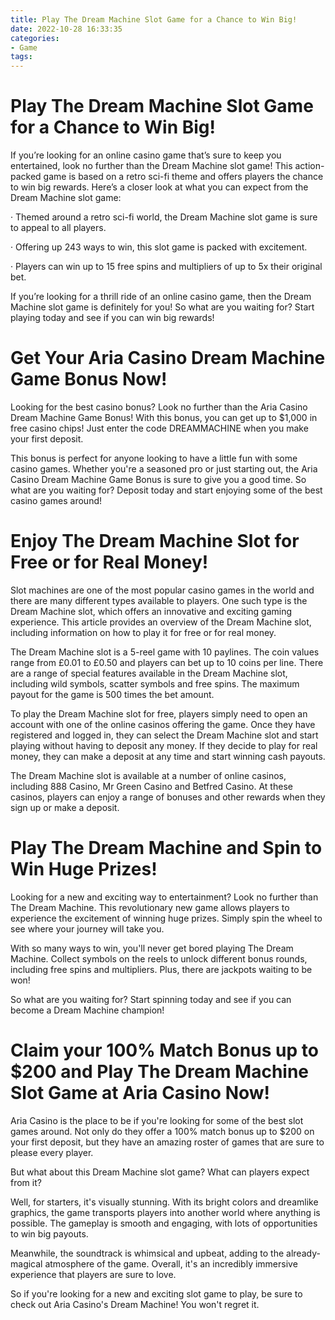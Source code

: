 ```yaml
---
title: Play The Dream Machine Slot Game for a Chance to Win Big!
date: 2022-10-28 16:33:35
categories:
- Game
tags:
---
```



#  Play The Dream Machine Slot Game for a Chance to Win Big!

If you’re looking for an online casino game that’s sure to keep you entertained, look no further than the Dream Machine slot game! This action-packed game is based on a retro sci-fi theme and offers players the chance to win big rewards. Here’s a closer look at what you can expect from the Dream Machine slot game:

· Themed around a retro sci-fi world, the Dream Machine slot game is sure to appeal to all players.

· Offering up 243 ways to win, this slot game is packed with excitement.

· Players can win up to 15 free spins and multipliers of up to 5x their original bet.

If you’re looking for a thrill ride of an online casino game, then the Dream Machine slot game is definitely for you! So what are you waiting for? Start playing today and see if you can win big rewards!

#  Get Your Aria Casino Dream Machine Game Bonus Now!

Looking for the best casino bonus? Look no further than the Aria Casino Dream Machine Game Bonus! With this bonus, you can get up to $1,000 in free casino chips! Just enter the code DREAMMACHINE when you make your first deposit.

This bonus is perfect for anyone looking to have a little fun with some casino games. Whether you're a seasoned pro or just starting out, the Aria Casino Dream Machine Game Bonus is sure to give you a good time. So what are you waiting for? Deposit today and start enjoying some of the best casino games around!

#  Enjoy The Dream Machine Slot for Free or for Real Money!

Slot machines are one of the most popular casino games in the world and there are many different types available to players. One such type is the Dream Machine slot, which offers an innovative and exciting gaming experience. This article provides an overview of the Dream Machine slot, including information on how to play it for free or for real money.

The Dream Machine slot is a 5-reel game with 10 paylines. The coin values range from £0.01 to £0.50 and players can bet up to 10 coins per line. There are a range of special features available in the Dream Machine slot, including wild symbols, scatter symbols and free spins. The maximum payout for the game is 500 times the bet amount.

To play the Dream Machine slot for free, players simply need to open an account with one of the online casinos offering the game. Once they have registered and logged in, they can select the Dream Machine slot and start playing without having to deposit any money. If they decide to play for real money, they can make a deposit at any time and start winning cash payouts.

The Dream Machine slot is available at a number of online casinos, including 888 Casino, Mr Green Casino and Betfred Casino. At these casinos, players can enjoy a range of bonuses and other rewards when they sign up or make a deposit.

#  Play The Dream Machine and Spin to Win Huge Prizes!

Looking for a new and exciting way to entertainment? Look no further than The Dream Machine. This revolutionary new game allows players to experience the excitement of winning huge prizes. Simply spin the wheel to see where your journey will take you.

With so many ways to win, you'll never get bored playing The Dream Machine. Collect symbols on the reels to unlock different bonus rounds, including free spins and multipliers. Plus, there are jackpots waiting to be won!

So what are you waiting for? Start spinning today and see if you can become a Dream Machine champion!

#  Claim your 100% Match Bonus up to $200 and Play The Dream Machine Slot Game at Aria Casino Now!

Aria Casino is the place to be if you're looking for some of the best slot games around. Not only do they offer a 100% match bonus up to $200 on your first deposit, but they have an amazing roster of games that are sure to please every player.

But what about this Dream Machine slot game? What can players expect from it?

Well, for starters, it's visually stunning. With its bright colors and dreamlike graphics, the game transports players into another world where anything is possible. The gameplay is smooth and engaging, with lots of opportunities to win big payouts.

Meanwhile, the soundtrack is whimsical and upbeat, adding to the already-magical atmosphere of the game. Overall, it's an incredibly immersive experience that players are sure to love.

So if you're looking for a new and exciting slot game to play, be sure to check out Aria Casino's Dream Machine! You won't regret it.